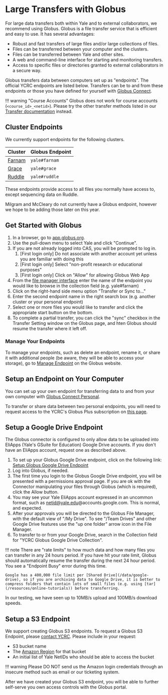 # Large Transfers with Globus

For large data transfers both within Yale and to external collaborators, we recommend using Globus. Globus is a file transfer service that is efficient and easy to use. It has several advantages:

* Robust and fast transfers of large files and/or large collections of files.
* Files can be transferred between your computer and the clusters.
* Files can be transferred between Yale and other sites.
* A web and command-line interface for starting and monitoring transfers.
* Access to specific files or directories granted to external collaborators in a secure way.

Globus transfers data between computers set up as "endpoints". The official YCRC endpoints are listed below. Transfers can be to and from these endpoints or those you have defined for yourself with [Globus Connect](#setup-an-endpoint-on-your-computer).

!!! warning "Course Accounts"
    Globus does not work for course accounts (`<course_id>_<netid>`).
    Please try the other transfer methods listed in our [Transfer documentation](/data/transfer/) instead.


## Cluster Endpoints

We currently support endpoints for the following clusters.

| Cluster                    | Globus Endpoint |
|----------------------------|-----------------|
| [Farnam](/clusters/farnam) | `yale#farnam`   |
| [Grace](/clusters/grace)   | `yale#grace`    |
| [Ruddle](/clusters/ruddle) | `yale#ruddle`   |

These endpoints provide access to all files you normally have access to, except sequencing data on Ruddle.

Milgram and McCleary do not currently have a Globus endpoint, however we hope to be adding those later on this year.

## Get Started with Globus

1. In a browser, go to [app.globus.org](https://app.globus.org/).
1. Use the pull-down menu to select Yale and click "Continue".
1. If you are not already logged into CAS, you will be prompted to log in.
    1. [First login only] Do not associate with another account yet unless you are familiar with doing this
    1. [First login only] Select "non-profit research or educational purposes"
    1. [First login only] Click on "Allow" for allowing Globus Web App
1. From the [file manager interface](https://app.globus.org/file-manager) enter the name of the endpoint you would like to browse in the collection field (e.g. yale#farnam)
1. Click on the right-hand side menu option "Transfer or Sync to..."
1. Enter the second endpoint name in the right search box (e.g. another cluster or your personal endpoint)
1. Select one or more files you would like to transfer and click the appropriate start button on the bottom.
2. To complete a partial transfer, you can click the "sync" checkbox in the Transfer Setting window on the Globus page, and hten Globus should resume the transfer where it left off.

### Manage Your Endpoints

To manage your endpoints, such as delete an endpoint, rename it, or share it with additional people (be aware, they will be able to access your storage), go to [Manage Endpoint](https://app.globus.org/endpoints) on the Globus website.


## Setup an Endpoint on Your Computer

You can set up your own endpoint for transferring data to and from your own computer with [Globus Connect Personal](https://www.globus.org/globus-connect). 

To transfer or share data between two personal endpoints, you will need to request access to the YCRC's Globus Plus subscription on [this page](https://app.globus.org/groups/8f3fced6-4318-11e3-9f63-12313809f035/join).


## Setup a Google Drive Endpoint

The Globus connector is configured to only allow data to be uploaded into EliApps (Yale's GSuite for Education) Google Drive accounts. If you don't have an EliApps account, request one as described above.

1. To set up your Globus Google Drive endpoint, click on the following link: [Setup Globus Google Drive Endpoint](https://app.globus.org/file-manager?origin_id=28ae8ae7-b2c6-47b4-badc-da9c1cab1e6e)
1. Log into Globus, if needed.
1. The first time you login to the Globus Google Drive endpoint, you will be presented with a permissions approval page. If you are ok with the Connector manipulating your files through Globus (which is required), click the Allow button.
1. You may see your Yale EliApps account expressed in an uncommon format, such as netid@yale.edu@accounts.google.com. This is normal, and expected.
1. After your approvals you will be directed to the Globus File Manager, with the default view of "/My Drive". To see "/Team Drives" and other Google Drive features use the "up one folder" arrow icon in the File Manager.
2. To transfer to or from your Google Drive, search in the Collection field for "YCRC Globus Google Drive Collection".

!!! note 
    There are "rate limits" to how much data and how many files you can transfer in any 24 hours period. If you have hit your rate limit, Globus should automatically resume the transfer during the next 24 hour period. You see a "Endpoint Busy" error during this time.

    Google has a 400,000 file limit per [Shared Drive](/data/google-drive), so if you are archiving data to Google Drive, it is better to compress folders that contain lots of small files (e.g. using [tar](/resources/online-tutorials)) before transferring. 

In our testing, we have seen up to 10MB/s upload and 100MB/s download speeds.

## Setup a S3 Endpoint

We support creating Globus S3 endpoints. To request a Globus S3 Endpoint, please [contact YCRC](https://docs.ycrc.yale.edu/#web-and-email-support). Please include in your request:

- S3 bucket name
- The [Amazon Region](https://docs.aws.amazon.com/AWSEC2/latest/UserGuide/using-regions-availability-zones.html#concepts-available-regions) for that bucket
- An initial list of Yale NetIDs who should be able to access the bucket

!!! warning
    Please DO NOT send us the Amazon login credentials through an insecure method such as email or our ticketing system.

After we have created your Globus S3 endpoint, you will be able to further self-serve you own access controls with the Globus portal.


